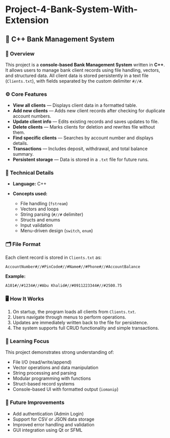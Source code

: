 # Project-4-Bank-System-With-Extension

## 🏦 C++ Bank Management System

### 📖 Overview

This project is a **console-based Bank Management System** written in **C++**.
It allows users to manage bank client records using file handling, vectors, and structured data.
All client data is stored persistently in a text file (`Clients.txt`), with fields separated by the custom delimiter `#//#`.

### ⚙️ Core Features

* **View all clients** — Displays client data in a formatted table.
* **Add new clients** — Adds new client records after checking for duplicate account numbers.
* **Update client info** — Edits existing records and saves updates to file.
* **Delete clients** — Marks clients for deletion and rewrites file without them.
* **Find specific clients** — Searches by account number and displays details.
* **Transactions** — Includes deposit, withdrawal, and total balance summary.
* **Persistent storage** — Data is stored in a `.txt` file for future runs.

### 🧩 Technical Details

* **Language:** C++
* **Concepts used:**

  * File handling (`fstream`)
  * Vectors and loops
  * String parsing (`#//#` delimiter)
  * Structs and enums
  * Input validation
  * Menu-driven design (`switch`, `enum`)

### 🗂️ File Format

Each client record is stored in `Clients.txt` as:

```
AccountNumber#//#PinCode#//#Name#//#Phone#//#AccountBalance
```

**Example:**

```
A101#//#1234#//#Abu Khalid#//#0911223344#//#2500.75
```

### 🖥️ How It Works

1. On startup, the program loads all clients from `Clients.txt`.
2. Users navigate through menus to perform operations.
3. Updates are immediately written back to the file for persistence.
4. The system supports full CRUD functionality and simple transactions.

### 🧠 Learning Focus

This project demonstrates strong understanding of:

* File I/O (read/write/append)
* Vector operations and data manipulation
* String processing and parsing
* Modular programming with functions
* Struct-based record systems
* Console-based UI with formatted output (`iomanip`)

### 🚀 Future Improvements

* Add authentication (Admin Login)
* Support for CSV or JSON data storage
* Improved error handling and validation
* GUI integration using Qt or SFML
